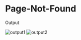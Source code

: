 # Page-Not-Found

Output

![output1](https://user-images.githubusercontent.com/83118372/133690446-b81c919c-60a1-4c4b-9682-755292be3d09.PNG)
![output2](https://user-images.githubusercontent.com/83118372/133690461-ffde9cd3-b1de-4381-8ed8-2b79e8610f95.PNG)


